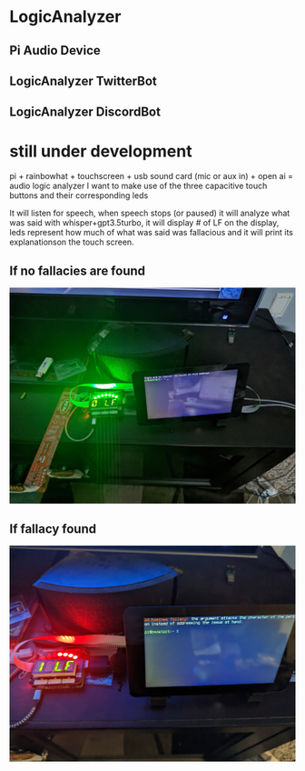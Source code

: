 # LogicAnalyzer 
## Pi Audio Device
## LogicAnalyzer TwitterBot
## LogicAnalyzer DiscordBot
# still under development
pi + rainbowhat + touchscreen + usb sound card (mic or aux in) + open ai = audio logic analyzer
I want to make use of the three capacitive touch buttons and their corresponding leds

It will listen for speech, when speech stops (or paused) it will analyze what was said with whisper+gpt3.5turbo, it will display # of LF on the display, leds represent how much of what was said was fallacious and it will print its explanationson the touch screen.

## If no fallacies are found
![No Fallacies Found](https://github.com/matt-desmarais/LogicAnalyzer/raw/main/PXL_20230331_202900977.jpg)

## If fallacy found
![Fallacy Detected](https://github.com/matt-desmarais/LogicAnalyzer/raw/main/PXL_20230331_213810695%20(1).jpg)

